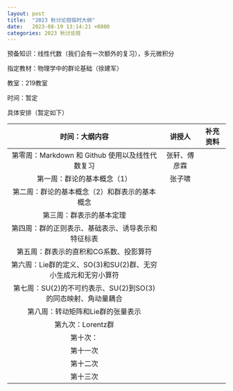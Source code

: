 ```yaml
---
layout: post
title:  "2023 秋讨论班临时大纲"
date:   2023-08-19 13:14:21 +0800
categories: 2023 秋讨论班
---
```


<head>
    <script src="https://cdn.mathjax.org/mathjax/latest/MathJax.js?config=TeX-AMS-MML_HTMLorMML" type="text/javascript"></script>
    <script type="text/x-mathjax-config">
        MathJax.Hub.Config({
            tex2jax: {
            skipTags: ['script', 'noscript', 'style', 'textarea', 'pre'],
            inlineMath: [['$','$']]
            }
        });
    </script>
</head>

预备知识：线性代数（我们会有一次额外的复习），多元微积分

指定教材：物理学中的群论基础（徐建军）

教室：219教室

时间：暂定

具体安排（暂定如下）

|         时间：大纲内容          | 讲授人 | 补充资料 |
| :-----------------------------: | :----: | :------: |
| 第零周：Markdown 和 Github 使用以及线性代数复习 |张轩、傅彦霖|          |
| 第一周：群论的基本概念（1）| 张子啸 |          |
| 第二周：群论的基本概念（2）和群表示的基本概念|       |          |
| 第三周：群表示的基本定理 |        |          |
| 第四周：群的正则表示、基础表示、诱导表示和特征标表|        |          |
| 第五周：群表示的直积和CG系数、投影算符|        |          |
| 第六周：Lie群的定义、SO(3)和SU(2)群、无穷小生成元和无穷小算符|        |          |
| 第七周：SU(2)的不可约表示、SU(2)到SO(3)的同态映射、角动量耦合 |        |          |
| 第八周：转动矩阵和Lie群的张量表示|        |          |
| 第九次：Lorentz群 |        |          |
| 第十次：              |        |          |
|            第十一次             |        |          |
|            第十二次             |        |          |
|            第十三次             |        |          |
